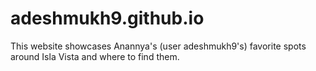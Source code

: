 # adeshmukh9.github.io
This website showcases Anannya's (user adeshmukh9's) favorite spots around Isla Vista and where to find them.
